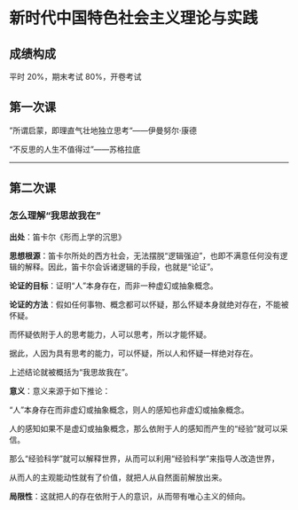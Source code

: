 # 新时代中国特色社会主义理论与实践

## 成绩构成

平时 20%，期末考试 80%，开卷考试

## 第一次课

”所谓启蒙，即理直气壮地独立思考“——伊曼努尔·康德

“不反思的人生不值得过”——苏格拉底
____________________________
## 第二次课

### 怎么理解“我思故我在”

**出处**：笛卡尔《形而上学的沉思》

**思想根源**：笛卡尔所处的西方社会，无法摆脱“逻辑强迫”，也即不满意任何没有逻辑的解释。因此，笛卡尔会诉诸逻辑的手段，也就是“论证”。

**论证的目标**：证明“人”本身存在，而非一种虚幻或抽象概念。

**论证的方法**：假如任何事物、概念都可以怀疑，那么怀疑本身就绝对存在，不能被怀疑。

而怀疑依附于人的思考能力，人可以思考，所以才能怀疑。

据此，人因为具有思考的能力，可以怀疑，所以人和怀疑一样绝对存在。

上述结论就被概括为“我思故我在”。

**意义**：意义来源于如下推论：

“人”本身存在而非虚幻或抽象概念，则人的感知也非虚幻或抽象概念。

人的感知如果不是虚幻或抽象概念，那么依附于人的感知而产生的“经验”就可以采信。

那么“经验科学”就可以解释世界，从而可以利用“经验科学”来指导人改造世界，

从而人的主观能动性就有了价值，就把人从自然面前解放出来。

**局限性**：这就把人的存在依附于人的意识，从而带有唯心主义的倾向。
